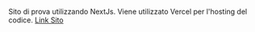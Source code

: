 Sito di prova utilizzando NextJs. Viene utilizzato Vercel per l'hosting del codice. [Link Sito](https://portfolio-personale-nextjs-ddlv2ux0v-fedcal.vercel.app/)